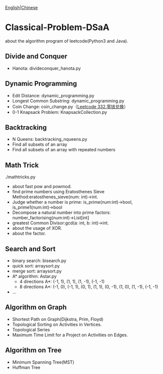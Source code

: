 [English](./README.md)|[Chinese](README_cn.md)

# Classical-Problem-DSaA
 about the algorithm program of leetcode(Python3 and Java).

## Divide and Conquer
- Hanota: divideconquer_hanota.py

## Dynamic Programming
- Edit Distance: dynamic_programming.py
- Longest Common Substring: dynamic_programming.py
- Coin Change: coin_change.py（[Leetcode 332.零钱兑换](https://leetcode.cn/problems/coin-change/description/)）
- 0-1 Knapsack Problem: KnapsackCollection.py

## Backtracking
- N Queens: backtracking_nqueens.py
- Find all subsets of an array 
- Find all subsets of an array with repeated numbers

## Math Trick
./mathtricks.py
- about fast pow and powmod.
- find prime numbers using Eratosthenes Sieve Method:eratosthenes_sieve(num: int)->int.
- Judge whether a number is prime: is_prime(num:int)->bool, is_prime1(num:int)->bool
- Decompose a natural number into prime factors: number_factorising(num:int)->List[int]
- greatest Common Divisor:gcd(a: int, b: int)->int.
- about the usage of XOR.
- about the factor.

## Search and Sort
- binary search: bisearch.py
- quick sort: arraysort.py
- merge sort: arraysort.py
- A* algorithm: Astar.py
  - 4 directions A*: (-1, 1), (1, 1), (1, -1), (-1, -1)
  - 8 directions A*: (-1, 0), (-1, 1), (0, 1), (1, 1), (0, -1), (1, 0), (1, -1), (-1, -1)
- ...

## Algorithm on Graph
- Shortest Path on Graph(Dijkstra, Prim, Floyd)
- Topological Sorting on Activities in Vertices.
- Topological Series
- Maximum Time Limit for a Project on Activities on Edges.

## Algorithm on Tree
- Minimum Spanning Tree(MST)
- Huffman Tree
